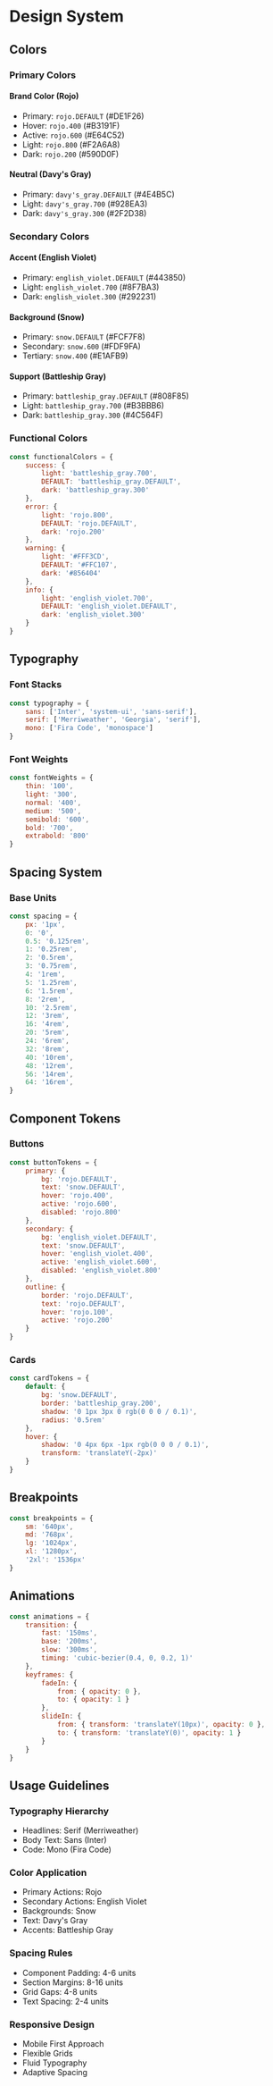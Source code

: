 # Design System

## Colors

### Primary Colors

#### Brand Color (Rojo)
- Primary: `rojo.DEFAULT` (#DE1F26)
- Hover: `rojo.400` (#B3191F)
- Active: `rojo.600` (#E64C52)
- Light: `rojo.800` (#F2A6A8)
- Dark: `rojo.200` (#590D0F)

#### Neutral (Davy's Gray)
- Primary: `davy's_gray.DEFAULT` (#4E4B5C)
- Light: `davy's_gray.700` (#928EA3)
- Dark: `davy's_gray.300` (#2F2D38)

### Secondary Colors

#### Accent (English Violet)
- Primary: `english_violet.DEFAULT` (#443850)
- Light: `english_violet.700` (#8F7BA3)
- Dark: `english_violet.300` (#292231)

#### Background (Snow)
- Primary: `snow.DEFAULT` (#FCF7F8)
- Secondary: `snow.600` (#FDF9FA)
- Tertiary: `snow.400` (#E1AFB9)

#### Support (Battleship Gray)
- Primary: `battleship_gray.DEFAULT` (#808F85)
- Light: `battleship_gray.700` (#B3BBB6)
- Dark: `battleship_gray.300` (#4C564F)

### Functional Colors

```javascript
const functionalColors = {
    success: {
        light: 'battleship_gray.700',
        DEFAULT: 'battleship_gray.DEFAULT',
        dark: 'battleship_gray.300'
    },
    error: {
        light: 'rojo.800',
        DEFAULT: 'rojo.DEFAULT',
        dark: 'rojo.200'
    },
    warning: {
        light: '#FFF3CD',
        DEFAULT: '#FFC107',
        dark: '#856404'
    },
    info: {
        light: 'english_violet.700',
        DEFAULT: 'english_violet.DEFAULT',
        dark: 'english_violet.300'
    }
}
```

## Typography

### Font Stacks
```javascript
const typography = {
    sans: ['Inter', 'system-ui', 'sans-serif'],
    serif: ['Merriweather', 'Georgia', 'serif'],
    mono: ['Fira Code', 'monospace']
}
```

### Font Weights

```javascript
const fontWeights = {
    thin: '100',
    light: '300',
    normal: '400',
    medium: '500',
    semibold: '600',
    bold: '700',
    extrabold: '800'
}
```

## Spacing System

### Base Units

```javascript
const spacing = {
    px: '1px',
    0: '0',
    0.5: '0.125rem',
    1: '0.25rem',
    2: '0.5rem',
    3: '0.75rem',
    4: '1rem',
    5: '1.25rem',
    6: '1.5rem',
    8: '2rem',
    10: '2.5rem',
    12: '3rem',
    16: '4rem',
    20: '5rem',
    24: '6rem',
    32: '8rem',
    40: '10rem',
    48: '12rem',
    56: '14rem',
    64: '16rem',
}
```

## Component Tokens

### Buttons

```javascript
const buttonTokens = {
    primary: {
        bg: 'rojo.DEFAULT',
        text: 'snow.DEFAULT',
        hover: 'rojo.400',
        active: 'rojo.600',
        disabled: 'rojo.800'
    },
    secondary: {
        bg: 'english_violet.DEFAULT',
        text: 'snow.DEFAULT',
        hover: 'english_violet.400',
        active: 'english_violet.600',
        disabled: 'english_violet.800'
    },
    outline: {
        border: 'rojo.DEFAULT',
        text: 'rojo.DEFAULT',
        hover: 'rojo.100',
        active: 'rojo.200'
    }
}
```

### Cards

```javascript
const cardTokens = {
    default: {
        bg: 'snow.DEFAULT',
        border: 'battleship_gray.200',
        shadow: '0 1px 3px 0 rgb(0 0 0 / 0.1)',
        radius: '0.5rem'
    },
    hover: {
        shadow: '0 4px 6px -1px rgb(0 0 0 / 0.1)',
        transform: 'translateY(-2px)'
    }
}
```

## Breakpoints

```javascript
const breakpoints = {
    sm: '640px',
    md: '768px',
    lg: '1024px',
    xl: '1280px',
    '2xl': '1536px'
}
```

## Animations

```javascript
const animations = {
    transition: {
        fast: '150ms',
        base: '200ms',
        slow: '300ms',
        timing: 'cubic-bezier(0.4, 0, 0.2, 1)'
    },
    keyframes: {
        fadeIn: {
            from: { opacity: 0 },
            to: { opacity: 1 }
        },
        slideIn: {
            from: { transform: 'translateY(10px)', opacity: 0 },
            to: { transform: 'translateY(0)', opacity: 1 }
        }
    }
}
```

## Usage Guidelines

### Typography Hierarchy

- Headlines: Serif (Merriweather)
- Body Text: Sans (Inter)
- Code: Mono (Fira Code)

### Color Application

- Primary Actions: Rojo
- Secondary Actions: English Violet
- Backgrounds: Snow
- Text: Davy's Gray
- Accents: Battleship Gray

### Spacing Rules

- Component Padding: 4-6 units
- Section Margins: 8-16 units
- Grid Gaps: 4-8 units
- Text Spacing: 2-4 units

### Responsive Design

- Mobile First Approach
- Flexible Grids
- Fluid Typography
- Adaptive Spacing